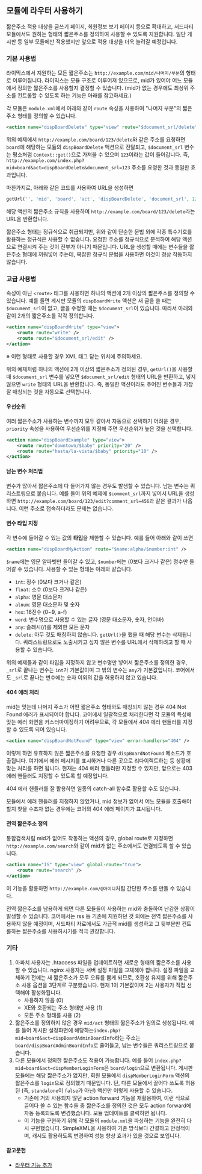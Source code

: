 모듈에 라우터 사용하기
-------------------

짧은주소 적용 대상을 글쓰기 페이지, 회원정보 보기 페이지 등으로 확대하고, 서드파티 모듈에서도 원하는 형태의 짧은주소를 정의하여 사용할 수 있도록 지원합니다. 일단 게시판 등 일부 모듈에만 적용했지만 앞으로 적용 대상을 더욱 늘려갈 예정입니다. 

### 기본 사용법

라이믹스에서 지원하는 모든 짧은주소는 `http://example.com/mid/나머지/부분`의 형태로 이루어집니다. 라이믹스는 모듈 구조로 이루어져 있으므로, mid가 있어야 어느 모듈에서 정의한 짧은주소를 사용할지 결정할 수 있습니다. (mid가 없는 경우에도 최상위 주소를 컨트롤할 수 있도록 하는 기능은 아래를 참고하세요.)

각 모듈은 `module.xml`에서 아래와 같이 `route` 속성을 사용하여 "나머지 부분"의 짧은주소 형태를 정의할 수 있습니다.

```xml
<action name="dispBoardDelete" type="view" route="$document_srl/delete" />
```

위의 예제에서 `http://example.com/board/123/delete`와 같은 주소를 요청하면 `board`에 해당하는 모듈의 `dispBoardDelete` 액션으로 전달되고, `$document_srl` 변수는 평소처럼 `Context::get()`으로 가져올 수 있으며 `123`이라는 값이 들어갑니다. 즉, `http://example.com/index.php?mid=board&act=dispBoardDelete&document_srl=123` 주소를 요청한 것과 동일한 효과입니다.

마찬가지로, 아래와 같은 코드를 사용하여 URL을 생성하면

```php
getUrl('', 'mid', 'board', 'act', 'dispBoardDelete', 'document_srl', 123)
```

해당 액션의 짧은주소 규칙을 사용하여 `http://example.com/board/123/delete`라는 URL을 반환합니다.

짧은주소 형태는 정규식으로 취급되지만, 위와 같이 단순한 문법 외에 각종 특수기호를 활용하는 정규식은 사용할 수 없습니다. 요청한 주소를 정규식으로 분석하여 해당 액션으로 연결시켜 주는 것이 전부가 아니기 때문입니다. URL을 생성할 때에는 변수들을 짧은주소 형태에 끼워넣어 주는데, 복잡한 정규식 문법을 사용하면 이것이 정상 작동하지 않습니다.

### 고급 사용법

속성이 아닌 `<route>` 태그를 사용하면 하나의 액션에 2개 이상의 짧은주소를 정의할 수 있습니다. 예를 들면 게시판 모듈의 `dispBoardWrite` 액션은 새 글을 쓸 때는 `$document_srl`이 없고, 글을 수정할 때는 `$document_srl`이 있습니다. 따라서 아래와 같이 2개의 짧은주소를 각각 정의합니다.

```xml
<action name="dispBoardWrite" type="view">
    <route route="write" />
    <route route="$document_srl/edit" />
</action>
```

※ 이런 형태로 사용할 경우 XML 태그 닫는 위치에 주의하세요.

위의 예제처럼 하나의 액션에 2개 이상의 짧은주소가 정의된 경우,  `getUrl()`을 사용할 때 `$document_srl` 변수를 넣으면 `$document_srl/edit` 형태의 URL을 반환하고, 넣지 않으면 `write` 형태의 URL을 반환합니다. 즉, 동일한 액션이라도 주어진 변수들과 가장 잘 매칭되는 것을 자동으로 선택합니다.

#### 우선순위

여러 짧은주소가 사용하는 변수까지 모두 같아서 자동으로 선택하기 어려운 경우, `priority` 속성을 사용하여 우선순위를 지정해 주면 우선순위가 높은 것을 선택합니다.

```xml
<action name="dispBoardExample" type="view">
    <route route="downtown/$baby" priority="20" />
    <route route="hasta/la-vista/$baby" priority="10" />
</action>
```

#### 남는 변수 처리법

변수가 많아서 짧은주소에 다 들어가지 않는 경우도 발생할 수 있습니다. 남는 변수는 쿼리스트링으로 붙습니다. 예를 들어 위의 예제에 `$comment_srl`까지 넣어서 URL을 생성하면 `http://example.com/board/123/edit?comment_srl=456`과 같은 결과가 나옵니다. 이런 주소로 접속하더라도 문제는 없습니다.

#### 변수 타입 지정

각 변수에 들어갈 수 있는 값의 **타입**을 제한할 수 있습니다. 예를 들어 아래와 같이 쓰면

```xml
<action name="dispBoardMyAction" route="$name:alpha/$number:int" />
```

`$name`에는 영문 알파벳만 들어갈 수 있고, `$number`에는 (0보다 크거나 같은) 정수만 들어갈 수 있습니다. 사용할 수 있는 형태는 아래와 같습니다.

- `int`: 정수 (0보다 크거나 같은)
- `float`: 소수 (0보다 크거나 같은)
- `alpha`: 영문 대소문자
- `alnum`: 영문 대소문자 및 숫자
- `hex`: 16진수 (0~9, a-f)
- `word`: 변수명으로 사용할 수 있는 글자 (영문 대소문자, 숫자, 언더바)
- `any`: 슬래시(/)를 제외한 모든 문자
- `delete`: 아무 것도 매칭하지 않습니다. `getUrl()`을 했을 때 해당 변수는 삭제됩니다. 쿼리스트링으로도 노출시키고 싶지 않은 변수를 URL에서 삭제하려고 할 때 사용할 수 있습니다.

위의 예제들과 같이 타입을 지정하지 않고 변수명만 넣어서 짧은주소를 정의한 경우, `_srl`로 끝나는 변수는 `int`가 기본값이며 그 밖의 변수는 `any`가 기본값입니다. 코어에서도 `_srl`로 끝나는 변수에는 숫자 이외의 값을 허용하지 않고 있습니다.

#### 404 에러 처리

mid는 맞는데 나머지 주소가 어떤 짧은주소 형태와도 매칭되지 않는 경우 404 Not Found 에러가 표시되어야 합니다. 코어에서 일괄적으로 처리한다면 각 모듈의 특성에 맞는 에러 화면을 커스터마이징하기 어려우므로, 각 모듈에서 404 에러 핸들러를 지정할 수 있도록 되어 있습니다.

```xml
<action name="dispBoardNotFound" type="view" error-handlers="404" />
```

이렇게 하면 유효하지 않은 짧은주소를 요청한 경우 `dispBoardNotFound` 메소드가 호출됩니다. 여기에서 에러 메시지를 표시하거나 다른 곳으로 리다이렉트하는 등 상황에 맞는 처리를 하면 됩니다. 현재는 404 에러 핸들러만 지정할 수 있지만, 앞으로는 403 에러 핸들러도 지정할 수 있도록 할 예정입니다.

404 에러 핸들러를 잘 활용하면 일종의 catch-all 함수로 활용할 수도 있습니다.

모듈에서 에러 핸들러를 지정하지 않았거나, mid 정보가 없어서 어느 모듈을 호출해야 할지 찾을 수조차 없는 경우에는 코어의 404 에러 페이지가 표시됩니다.

#### 전역 짧은주소 정의

통합검색처럼 mid가 없어도 작동하는 액션의 경우, global route로 지정하면 `http://example.com/search`와 같이 mid가 없는 주소에서도 연결되도록 할 수 있습니다.

```xml
<action name="IS" type="view" global-route="true">
    <route route="search" />
</action>
```

이 기능을 활용하면 `http://example.com/@아이디`처럼 간단한 주소를 만들 수 있습니다.

전역 짧은주소를 남용하게 되면 다른 모듈들이 사용하는 mid와 충돌하여 난감한 상황이 발생할 수 있습니다. 코어에서는 rss 등 기존에 지원하던 것 외에는 전역 짧은주소를 사용하지 않을 예정이며, 서드파티 자료에서도 가급적 mid를 생성하고 그 뒷부분만 컨트롤하는 짧은주소를 사용하시기를 적극 권장합니다.

### 기타

1. 아파치 사용자는 .htaccess 파일을 업데이트하면 새로운 형태의 짧은주소를 사용할 수 있습니다. nginx 사용자는 서버 설정 파일을 교체해야 합니다. 설정 파일을 교체하기 전에는 새 짧은주소가 모두 오류를 뿜게 되므로, 호환성 유지를 위해 짧은주소 사용 옵션을 3단계로 구분했습니다. 현재 1이 기본값이며 2는 사용자가 직접 선택해야 활성화됩니다.
    - 사용하지 않음 (0)
    - XE와 호환되는 주소 형태만 사용 (1)
    - 모든 주소 형태를 사용 (2)
2. 짧은주소를 정의하지 않은 경우 `mid/act` 형태의 짧은주소가 임의로 생성됩니다. 예를 들어 게시판 설정화면에 해당하는`index.php?mid=board&act=dispBoardAdminBoardInfo`라는 주소는 `board/dispBoardAdminBoardInfo`로 줄어들고, 남는 변수들은 쿼리스트링으로 붙습니다.
3. 다른 모듈에서 정의한 짧은주소도 적용이 가능합니다. 예를 들어 `index.php?mid=board&act=dispMemberLoginForm`은 `board/login`으로 변환됩니다. 게시판 모듈에는 해당 짧은주소가 없지만, 회원 모듈에서 `dispMemberLoginForm` 액션의 짧은주소를 `login`으로 정의했기 때문입니다. 단, 다른 모듈에서 끌어다 쓰도록 허용된 (즉, `standalone`이 `false`가 아닌) 액션만 이렇게 사용할 수 있습니다.
    - 기존에 거의 사용되지 않던 action forward 기능을 재활용하여, 이런 식으로 끌어다 쓸 수 있는 함수들 중 짧은주소를 정의한 것은 모두 action forward에 자동 등록되도록 변경했습니다. 모듈 업데이트를 클릭하면 됩니다.
    - 이 기능을 구현하기 위해 각 모듈의 `module.xml`을 파싱하는 기능을 완전히 다시 구현했습니다. SimpleXML을 사용하여 기존 방식보다 간결하고 안정적이며, 캐시도 활용하도록 변경하여 성능 향상 효과가 있을 것으로 보입니다.


#### 참고문헌

- [라우터 기능 추가](https://github.com/rhymix/rhymix/pull/1322)
